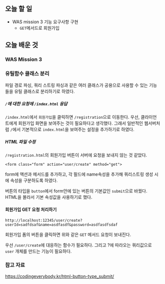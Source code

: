 ## 오늘 할 일

- WAS mission 3 기능 요구사항 구현
	- `GET`메서드로 회원가입

## 오늘 배운 것

### WAS Mission 3

### 유틸함수 클래스 분리

파일 경로 파싱, 쿼리 스트링 파싱과 같은 여러 클래스가 공용으로 사용할 수 있는 기능들을 유틸 클래스로 분리하기로 하였다.

##### `/`에 대한 요청에 `/index.html` 응답

`/index.html`에서 `회원가입`을 클릭하면 `/registration`으로 이동한다. 우선, 클라이언트에게 회원가입 화면을 보여주는 것이 필요하다고 생각했다. 그래서 일반적인 웹서버처럼 `/`에서 기본적으로 `index.html`을 보여주는 설정을 추가하기로 하였다.

##### HTML 파일 수정

`/registration.html`의 회원가입 버튼이 서버에 요청을 보내지 않는 것 같았다.

`<form class="form" action="user/create" method="get">`

form에 액션과 메서드를 추가하고, 각 필드에 name속성을 추가해 쿼리스트링 생성 시에 속성을 구분하도록 하였다. 

버튼의 타입을  `button`에서 form안에 있는 버튼의 기본값인 `submit`으로 바꿨다. HTML을 몰라서 기본 속성값을 사용하기로 했다.

#### 회원가입 GET 요청 처리하기

`http://localhost:12345/user/create?userId=sadfdsaf&name=asdfasdf&password=asdfasdfsdaf`

회원가입 폼의 버튼을 클릭하면 위와 같은 `GET` 메서드 요청이 보내진다.

우선 `/user/create`에 대응하는 함수가 필요하다. 그리고 ?에 따라오는 쿼리값으로 `user` 개체를 만드는 기능이 필요하다.





### 참고 자료

https://codingeverybody.kr/html-button-type_submit/






